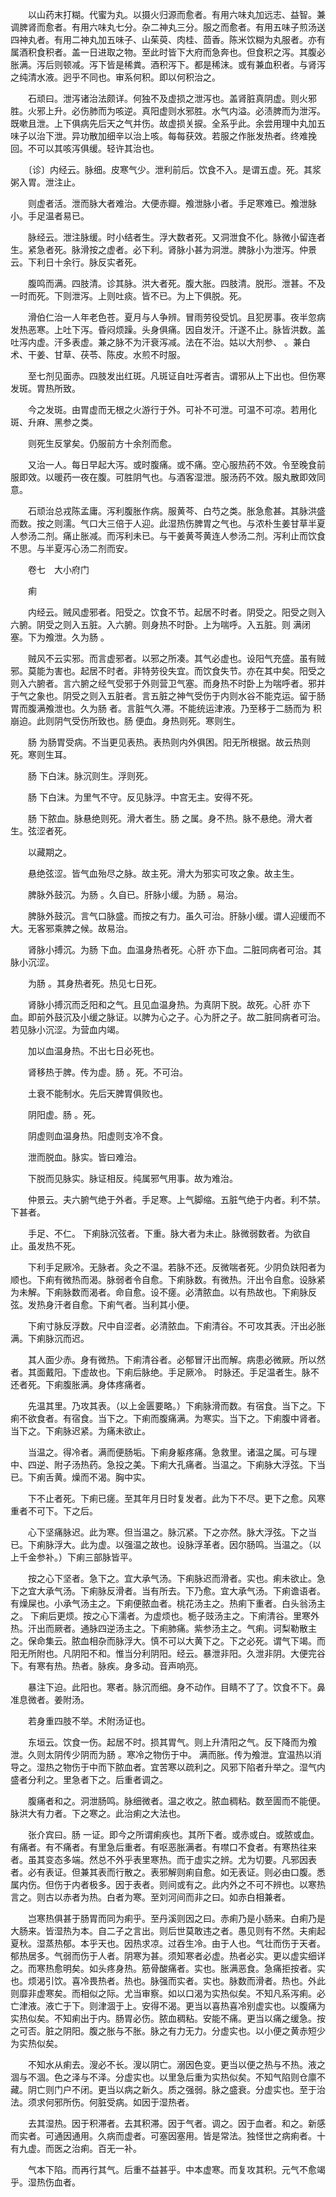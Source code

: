 <!-- { "loadSidebar": true } -->
　　以山药末打糊。代蜜为丸。以摄火归源而愈者。有用六味丸加远志、益智。兼调脾肾而愈者。有用六味丸七分。杂二神丸三分。服之而愈者。有用五味子煎汤送四神丸者。有用二神丸加五味子、山茱萸、肉桂、茴香。陈米饮糊为丸服者。亦有属酒积食积者。盖一日进取之物。至此时皆下大府而急奔也。但食积之泻。其腹必胀满。泻后则顿减。泻下皆是稀粪。酒积泻下。都是稀沫。或有兼血积者。与肾泻之纯清水液。迥乎不同也。审系何积。即以何积治之。

　　石顽曰。泄泻诸治法颇详。何独不及虚损之泄泻也。盖肾脏真阴虚。则火邪胜。火邪上升。必伤肺而为咳逆。真阳虚则水邪胜。水气内溢。必渍脾而为泄泻。既嗽且泄。上下俱病先后天之气并伤。故虚损关捩。全系乎此。余尝用理中丸加五味子以治下泄。异功散加细辛以治上咳。每每获效。若服之作胀发热者。终难挽回。不可以其咳泻俱缓。轻许其治也。

　　〔诊〕内经云。脉细。皮寒气少。泄利前后。饮食不入。是谓五虚。死。其浆粥入胃。泄注止。

　　则虚者活。泄而脉大者难治。大便赤瓣。飧泄脉小者。手足寒难已。飧泄脉小。手足温者易已。

　　脉经云。泄注脉缓。时小结者生。浮大数者死。又洞泄食不化。脉微小留连者生。紧急者死。脉滑按之虚者。必下利。肾脉小甚为洞泄。脾脉小为泄泻。仲景云。下利日十余行。脉反实者死。

　　腹鸣而满。四肢清。诊其脉。洪大者死。腹大胀。四肢清。脱形。泄甚。不及一时而死。下则泄泻。上则吐痰。皆不已。为上下俱脱。死。

　　滑伯仁治一人年老色苍。夏月与人争辨。冒雨劳役受饥。且犯房事。夜半忽病发热恶寒。上吐下泻。昏闷烦躁。头身俱痛。因自发汗。汗遂不止。脉皆洪数。盖吐泻内虚。汗多表虚。兼之脉不为汗衰泻减。法在不治。姑以大剂参、 。兼白术、干姜、甘草、茯苓、陈皮。水煎不时服。

　　至七剂见面赤。四肢发出红斑。凡斑证自吐泻者吉。谓邪从上下出也。但伤寒发斑。胃热所致。

　　今之发斑。由胃虚而无根之火游行于外。可补不可泄。可温不可凉。若用化斑、升麻、黑参之类。

　　则死生反掌矣。仍服前方十余剂而愈。

　　又治一人。每日早起大泻。或时腹痛。或不痛。空心服热药不效。令至晚食前服即效。以暖药一夜在腹。可胜阴气也。与酒客湿泄。服汤药不效。服丸散即效同意。

　　石顽治总戎陈孟庸。泻利腹胀作病。服黄芩、白芍之类。胀急愈甚。其脉洪盛而数。按之则濡。气口大三倍于人迎。此湿热伤脾胃之气也。与浓朴生姜甘草半夏人参汤二剂。痛止胀减。而泻利未已。与干姜黄芩黄连人参汤二剂。泻利止而饮食不思。与半夏泻心汤二剂而安。

　　卷七　大小府门

　　痢

　　内经云。贼风虚邪者。阳受之。饮食不节。起居不时者。阴受之。阳受之则入六腑。阴受之则入五脏。入六腑。则身热不时卧。上为喘呼。入五脏。则 满闭塞。下为飧泄。久为肠 。

　　贼风不云实邪。而言虚邪者。以邪之所凑。其气必虚也。设阳气充盛。虽有贼邪。莫能为害也。起居不时者。非特劳役失宜。而饮食失节。亦在其中矣。阳受之则入六腑者。言六腑之经气受邪于外则营卫气塞。而身热不时卧上为喘呼者。邪并于气之象也。阴受之则入五脏者。言五脏之神气受伤于内则水谷不能克运。留于肠胃而腹满飧泄也。久为肠 者。言脏气久滞。不能统运津液。乃至移于二肠而为 积崩迫。此则阴气受伤所致也。肠 便血。身热则死。寒则生。

　　肠 为肠胃受病。不当更见表热。表热则内外俱困。阳无所根据。故云热则死。寒则生耳。

　　肠 下白沫。脉沉则生。浮则死。

　　肠 下白沫。为里气不守。反见脉浮。中宫无主。安得不死。

　　肠 下脓血。脉悬绝则死。滑大者生。肠 之属。身不热。脉不悬绝。滑大者生。弦涩者死。

　　以藏期之。

　　悬绝弦涩。皆气血殆尽之脉。故主死。滑大为邪实可攻之象。故主生。

　　脾脉外鼓沉。为肠 。久自已。肝脉小缓。为肠 。易治。

　　脾脉外鼓沉。言气口脉盛。而按之有力。虽久可治。肝脉小缓。谓人迎缓而不大。无客邪乘脾之候。故易治。

　　肾脉小搏沉。为肠 下血。血温身热者死。心肝 亦下血。二脏同病者可治。其脉小沉涩。

　　为肠 。其身热者死。热见七日死。

　　肾脉小搏沉而乏阳和之气。且见血温身热。为真阴下脱。故死。心肝 亦下血。即前外鼓沉及小缓之脉证。以脾为心之子。心为肝之子。故二脏同病者可治。若见脉小沉涩。为营血内竭。

　　加以血温身热。不出七日必死也。

　　肾移热于脾。传为虚。肠 。死。不可治。

　　土衰不能制水。先后天脾胃俱败也。

　　阴阳虚。肠 。死。

　　阴虚则血温身热。阳虚则支冷不食。

　　泄而脱血。脉实。皆曰难治。

　　下脱而见脉实。脉证相反。纯属邪气用事。故为难治。

　　仲景云。夫六腑气绝于外者。手足寒。上气脚缩。五脏气绝于内者。利不禁。下甚者。

　　手足、不仁。 下痢脉沉弦者。下重。脉大者为未止。脉微弱数者。为欲自止。虽发热不死。

　　下利手足厥冷。无脉者。灸之不温。若脉不还。反微喘者死。少阴负趺阳者为顺也。下痢有微热而渴。脉弱者令自愈。下痢脉数。有微热。汗出令自愈。设脉紧为未解。下痢脉数而渴者。命自愈。设不瘥。必清脓血。以有热故也。下痢脉反弦。发热身汗者自愈。下痢气者。当利其小便。

　　下痢寸脉反浮数。尺中自涩者。必清脓血。下痢清谷。不可攻其表。汗出必胀满。下痢脉沉而迟。

　　其人面少赤。身有微热。下痢清谷者。必郁冒汗出而解。病患必微厥。所以然者。其面戴阳。下虚故也。下痢后脉绝。手足厥冷。 时脉还。手足温者生。脉不还者死。下痢腹胀满。身体疼痛者。

　　先温其里。乃攻其表。（以上金匮要略。）下痢脉滑而数。有宿食。当下之。下痢不欲食者。有宿食。当下之。下痢而腹痛满。为寒实。当下之。下痢腹中肾者。当下之。下痢脉迟紧。为痛未欲止。

　　当温之。得冷者。满而便肠垢。下痢身躯疼痛。急救里。诸温之属。可与理中、四逆、附子汤热药。急投之美。下痢大孔痛者。当温之。下痢脉大浮弦。下当已。下痢舌黄。燥而不渴。胸中实。

　　下不止者死。下痢已瘥。至其年月日时复发者。此为下不尽。更下之愈。风寒重者不可下。下之后。

　　心下坚痛脉迟。此为寒。但当温之。脉沉紧。下之亦然。脉大浮弦。下之当已。下痢脉浮大。此为虚。以强温之故也。设脉浮革者。因尔肠鸣。当温之。（以上千金参补。）下痢三部脉皆平。

　　按之心下坚者。急下之。宜大承气汤。下痢脉迟而滑者。实也。痢未欲止。急下之宜大承气汤。下痢脉反滑者。当有所去。下乃愈。宜大承气汤。下痢谵语者。有燥屎也。小承气汤主之。下痢便脓血者。桃花汤主之。热痢下重者。白头翁汤主之。 下痢后更烦。按之心下濡者。为虚烦也。栀子豉汤主之。下痢清谷。里寒外热。汗出而厥者。通脉四逆汤主之。下痢肺痛。紫参汤主之。气痢。诃梨勒散主之。保命集云。脓血相杂而脉浮大。慎不可以大黄下之。下之必死。谓气下竭。而阳无所附也。凡阴阳不和。惟当分利阴阳。经云。暴泄非阳。久泄非阴。大便完谷下。有寒有热。热者。脉疾。身多动。音声响亮。

　　暴注下迫。此阳也。寒者。脉沉而细。身不动作。目睛不了了。饮食不下。鼻准息微者。姜附汤。

　　若身重四肢不举。术附汤证也。

　　东垣云。饮食一伤。起居不时。损其胃气。则上升清阳之气。反下降而为飧泄。久则太阴传少阴而为肠 。寒冷之物伤于中。 满而胀。传为飧泄。宜温热以消导之。湿热之物伤于中而下脓血者。宜苦寒以疏利之。风邪下陷者升举之。湿气内盛者分利之。里急者下之。后重者调之。

　　腹痛者和之。洞泄肠鸣。脉细微者。温之收之。脓血稠粘。数至圊而不能便。脉洪大有力者。下之寒之。此治痢之大法也。

　　张介宾曰。肠 一证。即今之所谓痢疾也。其所下者。或赤或白。或脓或血。有痛者。有不痛者。有里急后重者。有呕恶胀满者。有噤口不食者。有寒热往来者。虽其变态多端。然总不外乎表里寒热。而于虚实之辨。尤为切要。凡邪因表者。必有表证。但兼其表而行散之。表邪解则痢自愈。如无表证。则必由口腹。悉属内伤。但伤于内者极多。因于表者。则间或有之。此内外之不可不辨也。以寒热言之。则古以赤者为热。白者为寒。至刘河间而非之曰。如赤白相兼者。

　　岂寒热俱甚于肠胃而同为痢乎。至丹溪则因之曰。赤痢乃是小肠来。白痢乃是大肠来。皆湿热为本。自二子之言出。则后世莫敢违之者。愚见则有不然。夫痢起夏秋。湿蒸热郁。本乎天也。因热求凉。过吞生冷。由于人也。气壮而伤于天者。郁热居多。气弱而伤于人者。阴寒为甚。须知寒者必虚。热者必实。更以虚实细详之。而寒热愈明矣。如头疼身热。筋骨酸痛者。实也。胀满恶食。急痛拒按者。实也。烦渴引饮。喜冷畏热者。热也。脉强而实者。实也。脉数而滑者。热也。外此则靡非虚寒矣。而相似之际。尤当审察。如以口渴为实热似矣。不知凡系泻痢。必亡津液。液亡于下。则津涸于上。安得不渴。更当以喜热喜冷别虚实也。以腹痛为实热似矣。不知痢出于内。肠胃必伤。脓血稠粘。安能不痛。更当以痛之缓急。按之可否。脏之阴阳。腹之胀与不胀。脉之有力无力。分虚实也。以小便之黄赤短少为实热似矣。

　　不知水从痢去。溲必不长。溲以阴亡。溺因色变。更当以便之热与不热。液之涸与不涸。色之泽与不泽。分虚实也。以里急后重为实热似矣。不知气陷则仓廪不藏。阴亡则门户不闭。更当以病之新久。质之强弱。脉之盛衰。分虚实也。至于治法。须求何邪所伤。何脏受病。如因于湿热者。

　　去其湿热。因于积滞者。去其积滞。因于气者。调之。因于血者。和之。新感而实者。可通因通用。久病而虚者。可塞因塞用。皆是常法。独怪世之病痢者。十有九虚。而医之治痢。百无一补。

　　气本下陷。而再行其气。后重不益甚乎。中本虚寒。而复攻其积。元气不愈竭乎。湿热伤血者。

